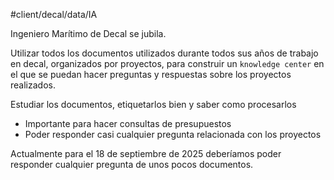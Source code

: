 #client/decal/data/IA

Ingeniero Marítimo de Decal se jubila.

Utilizar todos los documentos utilizados durante todos sus años de trabajo en decal, organizados por proyectos, para construir un `knowledge center` en el que se puedan hacer preguntas y respuestas sobre los proyectos realizados.

Estudiar los documentos, etiquetarlos bien y saber como procesarlos


- Importante para hacer consultas de presupuestos
- Poder responder casi cualquier pregunta relacionada con los proyectos

Actualmente para el 18 de septiembre de 2025 deberíamos poder responder cualquier pregunta de unos pocos documentos.